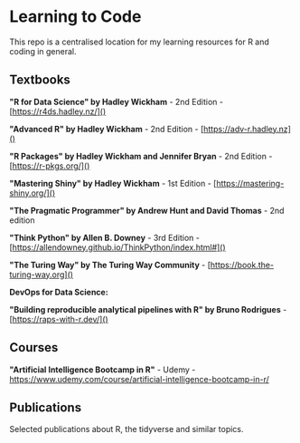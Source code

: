# Learning  to Code

This repo is a centralised location for my learning resources for R and coding in general.

## Textbooks

**"R for Data Science" by Hadley Wickham** - 2nd Edition - [https://r4ds.hadley.nz/]()

**"Advanced R" by Hadley Wickham** - 2nd Edition - [https://adv-r.hadley.nz]() 

**"R Packages" by Hadley Wickham and Jennifer Bryan** - 2nd Edition - [https://r-pkgs.org/]() 

**"Mastering Shiny" by Hadley Wickham** - 1st Edition - [https://mastering-shiny.org/]()

**"The Pragmatic Programmer" by Andrew Hunt and David Thomas** - 2nd edition

**"Think Python" by Allen B. Downey** - 3rd Edition - [https://allendowney.github.io/ThinkPython/index.html#]()

**"The Turing Way" by The Turing Way Community** - [https://book.the-turing-way.org]()

**DevOps for Data Science:**

**"Building reproducible analytical pipelines with R" by Bruno Rodrigues** - [https://raps-with-r.dev/]()

## Courses

**"Artificial Intelligence Bootcamp in R"** - Udemy - https://www.udemy.com/course/artificial-intelligence-bootcamp-in-r/

## Publications

Selected publications about R, the tidyverse and similar topics.
